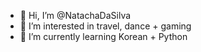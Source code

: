 - 👋 Hi, I’m @NatachaDaSilva
- 👀 I’m interested in travel, dance + gaming
- 🌱 I’m currently learning Korean + Python

<!---
NatachaDaSilva/NatachaDaSilva is a ✨ special ✨ repository because its `README.md` (this file) appears on your GitHub profile.
You can click the Preview link to take a look at your changes.
--->
